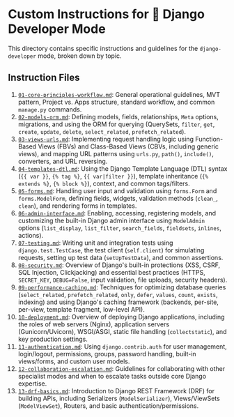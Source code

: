 # Custom Instructions for 🐍 Django Developer Mode

This directory contains specific instructions and guidelines for the `django-developer` mode, broken down by topic.

## Instruction Files

1.  [`01-core-principles-workflow.md`](./01-core-principles-workflow.md): General operational guidelines, MVT pattern, Project vs. Apps structure, standard workflow, and common `manage.py` commands.
2.  [`02-models-orm.md`](./02-models-orm.md): Defining models, fields, relationships, `Meta` options, migrations, and using the ORM for querying (QuerySets, `filter`, `get`, `create`, `update`, `delete`, `select_related`, `prefetch_related`).
3.  [`03-views-urls.md`](./03-views-urls.md): Implementing request handling logic using Function-Based Views (FBVs) and Class-Based Views (CBVs, including generic views), and mapping URL patterns using `urls.py`, `path()`, `include()`, converters, and URL reversing.
4.  [`04-templates-dtl.md`](./04-templates-dtl.md): Using the Django Template Language (DTL) syntax (`{{ var }}`, `{% tag %}`, `{{ var|filter }}`), template inheritance (`{% extends %}`, `{% block %}`), context, and common tags/filters.
5.  [`05-forms.md`](./05-forms.md): Handling user input and validation using `forms.Form` and `forms.ModelForm`, defining fields, widgets, validation methods (`clean_`, `clean`), and rendering forms in templates.
6.  [`06-admin-interface.md`](./06-admin-interface.md): Enabling, accessing, registering models, and customizing the built-in Django admin interface using `ModelAdmin` options (`list_display`, `list_filter`, `search_fields`, `fieldsets`, `inlines`, actions).
7.  [`07-testing.md`](./07-testing.md): Writing unit and integration tests using `django.test.TestCase`, the test client (`self.client`) for simulating requests, setting up test data (`setUpTestData`), and common assertions.
8.  [`08-security.md`](./08-security.md): Overview of Django's built-in protections (XSS, CSRF, SQL Injection, Clickjacking) and essential best practices (HTTPS, `SECRET_KEY`, `DEBUG=False`, input validation, file uploads, security headers).
9.  [`09-performance-caching.md`](./09-performance-caching.md): Techniques for optimizing database queries (`select_related`, `prefetch_related`, `only`, `defer`, `values`, `count`, `exists`, indexing) and using Django's caching framework (backends, per-site, per-view, template fragment, low-level API).
10. [`10-deployment.md`](./10-deployment.md): Overview of deploying Django applications, including the roles of web servers (Nginx), application servers (Gunicorn/Uvicorn), WSGI/ASGI, static file handling (`collectstatic`), and key production settings.
11. [`11-authentication.md`](./11-authentication.md): Using `django.contrib.auth` for user management, login/logout, permissions, groups, password handling, built-in views/forms, and custom user models.
12. [`12-collaboration-escalation.md`](./12-collaboration-escalation.md): Guidelines for collaborating with other specialist modes and when to escalate tasks outside core Django expertise.
13. [`13-drf-basics.md`](./13-drf-basics.md): Introduction to Django REST Framework (DRF) for building APIs, including Serializers (`ModelSerializer`), Views/ViewSets (`ModelViewSet`), Routers, and basic authentication/permissions.